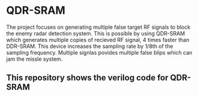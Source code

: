 # QDR-SRAM  
The project focuses on generating multiple false target RF signals to block the enemy radar detection system. This is possible by using QDR-SRAM which generates multiple copies of recieved RF signal, 4 times faster than DDR-SRAM. This device increases the sampling rate by 1/8th of the sampling frequency. Multiple signlas povides multiple false blips which can jam the missle system.  
## This repository shows the verilog code for QDR-SRAM

